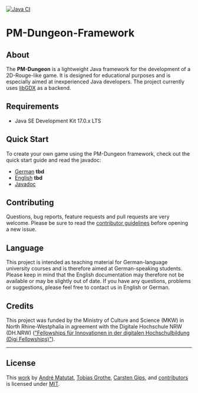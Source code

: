 [![Java CI](https://github.com/Programmiermethoden/PM-Dungeon/actions/workflows/github_ci.yml/badge.svg)](https://github.com/Programmiermethoden/PM-Dungeon/actions/workflows/github_ci.yml)

# PM-Dungeon-Framework

## About

The **PM-Dungeon** is a lightweight Java framework for the development of a
2D-Rouge-like game. It is designed for educational purposes and is especially
aimed at inexperienced Java developers. The project currently uses
[libGDX](https://libgdx.com/) as a backend.

## Requirements

-   Java SE Development Kit 17.0.x LTS

## Quick Start

To create your own game using the PM-Dungeon framework, check out the quick
start guide and read the javadoc:

-   [German]() **tbd**
-   [English]() **tbd**
-   [Javadoc](https://javadoc.io/doc/io.github.pm-dungeon/pm-dungeon/latest/index.html)

## Contributing

Questions, bug reports, feature requests and pull requests are very welcome.
Please be sure to read the [contributor guidelines](CONTRIBUTING.md) before
opening a new issue.

## Language

This project is intended as teaching material for German-language university
courses and is therefore aimed at German-speaking students. Please keep in
mind that the English documentation may therefore not be available or may be
slightly out of date. If you have any questions, problems or suggestions, please
feel free to contact us in English or German.


## Credits

This project was funded by the Ministry of Culture and Science (MKW) in North 
Rhine-Westphalia in agreement with the Digitale Hochschule NRW (DH.NRW)
(["Fellowships für Innovationen in der digitalen Hochschulbildung (Digi Fellowships)"](https://www.dh.nrw/kooperationen/Digi-Fellows-2)).


---

## License

This [work](https://github.com/Programmiermethoden/PM-Dungeon) by
[André Matutat](https://github.com/AMatutat),
[Tobias Grothe](https://github.com/TGrothe),
[Carsten Gips](https://github.com/cagix), and
[contributors](https://github.com/Programmiermethoden/PM-Dungeon/graphs/contributors)
is licensed under [MIT](LICENSE.md).
